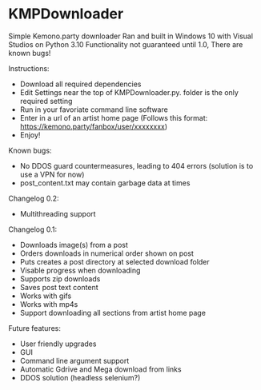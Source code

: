 # KMPDownloader
Simple Kemono.party downloader
Ran and built in Windows 10 with Visual Studios on Python 3.10
Functionality not guaranteed until 1.0, There are known bugs!

Instructions:
- Download all required dependencies
- Edit Settings near the top of KMPDownloader.py. folder is the only required setting
- Run in your favoriate command line software
- Enter in a url of an artist home page (Follows this format: https://kemono.party/fanbox/user/xxxxxxxx)
- Enjoy!

Known bugs:
- No DDOS guard countermeasures, leading to 404 errors (solution is to use a VPN for now)
- post_content.txt may contain garbage data at times

Changelog 0.2:
- Multithreading support

Changelog 0.1:
- Downloads image(s) from a post
- Orders downloads in numerical order shown on post
- Puts creates a post directory at selected download folder
- Visable progress when downloading
- Supports zip downloads
- Saves post text content
- Works with gifs
- Works with mp4s 
- Support downloading all sections from artist home page

Future features:
- User friendly upgrades
- GUI
- Command line argument support
- Automatic Gdrive and Mega download from links
- DDOS solution (headless selenium?)
